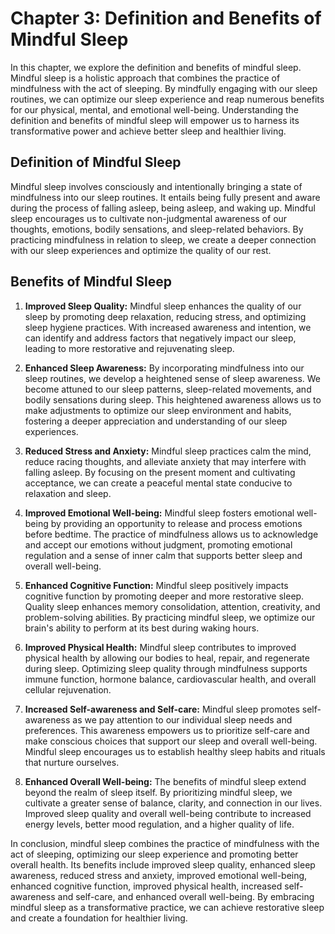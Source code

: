 Chapter 3: Definition and Benefits of Mindful Sleep
===================================================

In this chapter, we explore the definition and benefits of mindful sleep. Mindful sleep is a holistic approach that combines the practice of mindfulness with the act of sleeping. By mindfully engaging with our sleep routines, we can optimize our sleep experience and reap numerous benefits for our physical, mental, and emotional well-being. Understanding the definition and benefits of mindful sleep will empower us to harness its transformative power and achieve better sleep and healthier living.

**Definition of Mindful Sleep**
-------------------------------

Mindful sleep involves consciously and intentionally bringing a state of mindfulness into our sleep routines. It entails being fully present and aware during the process of falling asleep, being asleep, and waking up. Mindful sleep encourages us to cultivate non-judgmental awareness of our thoughts, emotions, bodily sensations, and sleep-related behaviors. By practicing mindfulness in relation to sleep, we create a deeper connection with our sleep experiences and optimize the quality of our rest.

**Benefits of Mindful Sleep**
-----------------------------

1. **Improved Sleep Quality:** Mindful sleep enhances the quality of our sleep by promoting deep relaxation, reducing stress, and optimizing sleep hygiene practices. With increased awareness and intention, we can identify and address factors that negatively impact our sleep, leading to more restorative and rejuvenating sleep.

2. **Enhanced Sleep Awareness:** By incorporating mindfulness into our sleep routines, we develop a heightened sense of sleep awareness. We become attuned to our sleep patterns, sleep-related movements, and bodily sensations during sleep. This heightened awareness allows us to make adjustments to optimize our sleep environment and habits, fostering a deeper appreciation and understanding of our sleep experiences.

3. **Reduced Stress and Anxiety:** Mindful sleep practices calm the mind, reduce racing thoughts, and alleviate anxiety that may interfere with falling asleep. By focusing on the present moment and cultivating acceptance, we can create a peaceful mental state conducive to relaxation and sleep.

4. **Improved Emotional Well-being:** Mindful sleep fosters emotional well-being by providing an opportunity to release and process emotions before bedtime. The practice of mindfulness allows us to acknowledge and accept our emotions without judgment, promoting emotional regulation and a sense of inner calm that supports better sleep and overall well-being.

5. **Enhanced Cognitive Function:** Mindful sleep positively impacts cognitive function by promoting deeper and more restorative sleep. Quality sleep enhances memory consolidation, attention, creativity, and problem-solving abilities. By practicing mindful sleep, we optimize our brain's ability to perform at its best during waking hours.

6. **Improved Physical Health:** Mindful sleep contributes to improved physical health by allowing our bodies to heal, repair, and regenerate during sleep. Optimizing sleep quality through mindfulness supports immune function, hormone balance, cardiovascular health, and overall cellular rejuvenation.

7. **Increased Self-awareness and Self-care:** Mindful sleep promotes self-awareness as we pay attention to our individual sleep needs and preferences. This awareness empowers us to prioritize self-care and make conscious choices that support our sleep and overall well-being. Mindful sleep encourages us to establish healthy sleep habits and rituals that nurture ourselves.

8. **Enhanced Overall Well-being:** The benefits of mindful sleep extend beyond the realm of sleep itself. By prioritizing mindful sleep, we cultivate a greater sense of balance, clarity, and connection in our lives. Improved sleep quality and overall well-being contribute to increased energy levels, better mood regulation, and a higher quality of life.

In conclusion, mindful sleep combines the practice of mindfulness with the act of sleeping, optimizing our sleep experience and promoting better overall health. Its benefits include improved sleep quality, enhanced sleep awareness, reduced stress and anxiety, improved emotional well-being, enhanced cognitive function, improved physical health, increased self-awareness and self-care, and enhanced overall well-being. By embracing mindful sleep as a transformative practice, we can achieve restorative sleep and create a foundation for healthier living.
